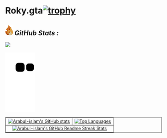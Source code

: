 # Roky.gta<a href="https://github.com/Arabul-islam"><img title="trophy" src="https://github-profile-trophy.vercel.app/?username=Arabul-islam&theme=monokai"></a>
 
<h2> <img width="25" src="https://github.com/DalpatRathore/dalpatrathore/blob/main/assets/icons/icon-stats.png" /><i> GitHub Stats :</i></h2> 
<table border="1">
  <tr>
    <td valign="top"><a href="https://github.com/SEFAT-AYAN/github-readme-stats"> <img src="https://github-readme-stats.vercel.app/api?username=Arabul-islam&count_private=true&show_icons=true&icon_color=FFA500&title_color=f4791f&bg_color=0,03071e,0F2027,03071e&text_color=abcdef&border_radius=10" alt ="Arabul-islam's GitHub stats"/></td> </a>
    <td valign="top"> <a href="https://github.com/SEFAT-AYAN/github-readme-stats"> <img src="https://github-readme-stats.vercel.app/api/top-langs/?username=Arabul-islam&layout=compact&langs_count=10" alt ="Top Languages"/></td>
    </a>
  </tr>
   <tr>
    <td colspan="2" align="center"> <a href="https://git.io/streak-stats"> <img src="http://github-readme-streak-stats.herokuapp.com?user=Arabul-islam&hide_border=true&background=f6f8fa&stroke=001427&ring=e36414&fire=e36414&currStreakNum=03045e&sideNums=03045e&currStreakLabel=03045e&sideLabels=240046&dates=fb5607&date_format=j%20M%5B%20Y%5D" alt ="Arabul-islam's GitHub Readme Streak Stats"/> </a>  </td>

</p>

![](https://github-profile-summary-cards.vercel.app/api/cards/profile-details?username=Arabul-islam&theme=vue)

<img src="https://raw.githubusercontent.com/msoftware/msoftware/output/github-contribution-grid-snake.svg" />
